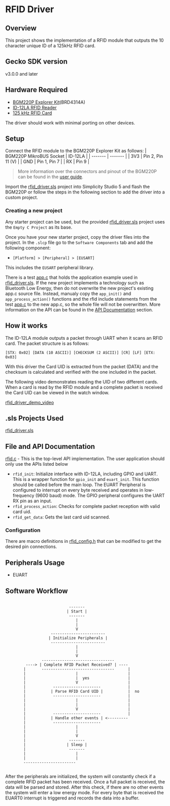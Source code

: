 # RFID Driver
## Overview
This project shows the implementation of a RFID module that outputs the 10 character unique ID of a 125kHz RFID card.

## Gecko SDK version
v3.0.0 and later

## Hardware Required
- [BGM220P Explorer Kit](https://www.silabs.com/development-tools/wireless/bluetooth/bgm220-explorer-kit)(BRD4314A)
- [ID-12LA RFID Reader](https://www.sparkfun.com/products/11827)
- [125 kHz RFID Card](https://www.sparkfun.com/products/14325)

The driver should work with minimal porting on other devices.

## Setup
Connect the RFID module to the BGM220P Explorer Kit as follows:
| BGM220P MikroBUS Socket | ID-12LA |
| ------- | ------- |
| 3V3 | Pin 2, Pin 11 (V) |
| GND | Pin 1, Pin 7 |
| RX | Pin 9 | 

> More information over the connectors and pinout of the BGM220P can be found in the [user guide](https://www.silabs.com/documents/public/user-guides/ug465-brd4314a.pdf).

Import the [rfid_driver.sls](SimplicityStudio/rfid_driver.sls) project into Simplicity Studio 5 and flash the BGM220P or follow the steps in the following section to add the driver into a custom project.

### Creating a new project
Any starter project can be used, but the provided [rfid_driver.sls](SimplicityStudio/rfid_driver.sls) project uses the `Empty C Project` as its base.

Once you have your new starter project, copy the driver files into the project. In the `.slcp` file go to the `Software Components` tab and add the following component:
- `[Platform] > [Peripheral] > [EUSART]`
  
This includes the `EUSART` peripheral library.

There is a test [app.c](test/app.c) that holds the application example used in [rfid_driver.sls](SimplicityStudio/rfid_driver.sls). If the new project implements a technology such as Bluetooth Low Energy, then do not overwrite the new project's existing app.c source file. Instead, manualy copy the `app_init()` and `app_process_action()` functions and the rfid include statements from the test [app.c](test/app.c) to the new app.c, so the whole file will not be overwritten. More information on the API can be found in the [API Documentation](#file-and-api-documentation) section.

## How it works
The ID-12LA module outputs a packet through UART when it scans an RFID card. The packet structure is as follows: 
```
[STX: 0x02] [DATA (10 ASCII)] [CHECKSUM (2 ASCII)] [CR] [LF] [ETX: 0x03]
```
With this driver the Card UID is extracted from the packet (DATA) and the checksum is calculated and verified with the one included in the packet.

The following video demonstrates reading the UID of two different cards. When a card is read by the RFID module and a complete packet is received the Card UID can be viewed in the watch window.

[rfid_driver_demo_video](https://www.dropbox.com/s/261xonv08veajr0/rfid_driver_demo_v2.mp4?dl=0)

## .sls Projects Used
[rfid_driver.sls](SimplicityStudio/rfid_driver.sls)

## File and API Documentation
[rfid.c](src/rfid.c) - This is the top-level API implementation. The user application should only use the APIs listed below
- `rfid_init`: Initialize interface with ID-12LA, including GPIO and UART. This is a wrapper function for `gpio_init` and `euart_init`. This function should be called before the main loop. The EUART Peripheral is configured to interrupt on every byte received and operates in low-frequency (9600 baud) mode. The GPIO peripheral configures the UART RX pin as an input.
- `rfid_process_action`: Checks for complete packet reception with valid card uid.
- `rfid_get_data`: Gets the last card uid scanned.

### Configuration
There are macro definitions in [rfid_config.h](inc/rfid_config.h) that can be modified to get the desired pin connections.

## Peripherals Usage
- EUART

## Software Workflow
```

                            -------
                           | Start |
                            -------
                               |
                               |
                               V
                    ------------------------
                   | Initialize Peripherals |
                    ------------------------
                               |
                               |
                               V
                --------------------------------
         ----> | Complete RFID Packet Received? | ----
        |       --------------------------------      |
        |                      |                      |
        |                      |  yes                 |
        |                      V                      |
        |            ---------------------            |
        |           | Parse RFID Card UID |           |  no
        |            ---------------------            |
        |                      |                      |
        |                      |                      |
        |                      V                      |
        |            ---------------------            |
        |           | Handle other events | <---------
        |            ---------------------
        |                      |
        |                      |
        |                      V
        |                   -------
        |                  | Sleep |
        |                   -------
        |                      |
        |                      |
        -----------------------
    
```

After the peripherals are initialized, the system will constantly check if a complete RFID packet has been received. Once a full packet is received, the data will be parsed and stored. After this check, if there are no other events the system will enter a low energy mode. For every byte that is received the EUART0 interrupt is triggered and records the data into a buffer.
